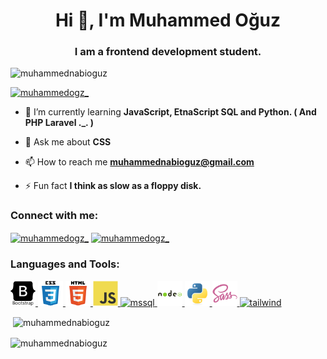 <h1 align="center">Hi 👋, I'm Muhammed Oğuz</h1>
<h3 align="center">I am a frontend development student.</h3>

<p align="left"> <img src="https://komarev.com/ghpvc/?username=muhammednabioguz&label=Profile%20views&color=0e75b6&style=flat" alt="muhammednabioguz" /> </p>

<p align="left"> <a href="https://twitter.com/muhammedogz_" target="blank"><img src="https://img.shields.io/twitter/follow/muhammedogz_?logo=twitter&style=for-the-badge" alt="muhammedogz_" /></a> </p>

- 🌱 I’m currently learning **JavaScript, EtnaScript SQL and Python. ( And PHP Laravel ._. )**

- 💬 Ask me about **CSS**

- 📫 How to reach me **muhammednabioguz@gmail.com**

- ⚡ Fun fact **I think as slow as a floppy disk.**

<h3 align="left">Connect with me:</h3>
<p align="left">
<a href="https://twitter.com/muhammedogz_" target="blank"><img align="center" src="https://raw.githubusercontent.com/rahuldkjain/github-profile-readme-generator/master/src/images/icons/Social/twitter.svg" alt="muhammedogz_" height="30" width="40" /></a>
<a href="https://instagram.com/muhammedogz_" target="blank"><img align="center" src="https://raw.githubusercontent.com/rahuldkjain/github-profile-readme-generator/master/src/images/icons/Social/instagram.svg" alt="muhammedogz_" height="30" width="40" /></a>
</p>

<h3 align="left">Languages and Tools:</h3>
<p align="left"> <a href="https://getbootstrap.com" target="_blank" rel="noreferrer"> <img src="https://raw.githubusercontent.com/devicons/devicon/master/icons/bootstrap/bootstrap-plain-wordmark.svg" alt="bootstrap" width="40" height="40"/> </a> <a href="https://www.w3schools.com/css/" target="_blank" rel="noreferrer"> <img src="https://raw.githubusercontent.com/devicons/devicon/master/icons/css3/css3-original-wordmark.svg" alt="css3" width="40" height="40"/> </a> <a href="https://www.w3.org/html/" target="_blank" rel="noreferrer"> <img src="https://raw.githubusercontent.com/devicons/devicon/master/icons/html5/html5-original-wordmark.svg" alt="html5" width="40" height="40"/> </a> <a href="https://developer.mozilla.org/en-US/docs/Web/JavaScript" target="_blank" rel="noreferrer"> <img src="https://raw.githubusercontent.com/devicons/devicon/master/icons/javascript/javascript-original.svg" alt="javascript" width="40" height="40"/> </a> <a href="https://www.microsoft.com/en-us/sql-server" target="_blank" rel="noreferrer"> <img src="https://www.svgrepo.com/show/303229/microsoft-sql-server-logo.svg" alt="mssql" width="40" height="40"/> </a> <a href="https://nodejs.org" target="_blank" rel="noreferrer"> <img src="https://raw.githubusercontent.com/devicons/devicon/master/icons/nodejs/nodejs-original-wordmark.svg" alt="nodejs" width="40" height="40"/> </a> <a href="https://www.python.org" target="_blank" rel="noreferrer"> <img src="https://raw.githubusercontent.com/devicons/devicon/master/icons/python/python-original.svg" alt="python" width="40" height="40"/> </a> <a href="https://sass-lang.com" target="_blank" rel="noreferrer"> <img src="https://raw.githubusercontent.com/devicons/devicon/master/icons/sass/sass-original.svg" alt="sass" width="40" height="40"/> </a> <a href="https://tailwindcss.com/" target="_blank" rel="noreferrer"> <img src="https://www.vectorlogo.zone/logos/tailwindcss/tailwindcss-icon.svg" alt="tailwind" width="40" height="40"/> </a> </p>

<p>&nbsp;<img align="center" src="https://github-readme-stats.vercel.app/api?username=muhammednabioguz&show_icons=true&locale=en" alt="muhammednabioguz" /></p>

<p><img align="center" src="https://github-readme-streak-stats.herokuapp.com/?user=muhammednabioguz&" alt="muhammednabioguz" /></p>
